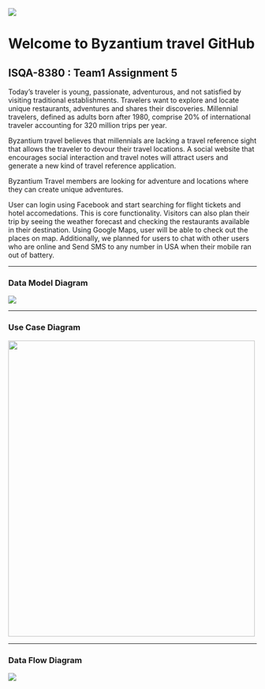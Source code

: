 
<img src='https://i.imgur.com/2d2UpN5.jpg' />

# Welcome to Byzantium travel GitHub

## ISQA-8380 : Team1 Assignment 5


Today’s traveler is young, passionate, adventurous, and not satisfied by visiting traditional establishments.  Travelers want to explore and locate unique restaurants, adventures and shares their discoveries. Millennial travelers, defined as adults born after 1980, comprise 20% of international traveler accounting for 320 million trips per year.

Byzantium travel believes that millennials are lacking a travel reference sight that allows the traveler to devour their travel locations.  A social website that encourages social interaction and travel notes will attract users and generate a new kind of travel reference application. 

Byzantium Travel members are looking for adventure and locations where they can create unique adventures. 

User can login using Facebook and start searching for flight tickets and hotel accomedations. This is core functionality. Visitors can also plan their trip by seeing the weather forecast and checking the restaurants available in their destination. Using Google Maps, user will be able to check out the places on map. Additionally, we planned for users to chat with other users who are online and Send SMS to any number in USA when their mobile ran out of battery. 

---
### Data Model Diagram

<img src='https://i.imgur.com/rSIcOSx.png' />

---
### Use Case Diagram

<img src='https://i.imgur.com/bROQUNM.jpg' style="width:500px;height:600px;" />

---

### Data Flow Diagram

<img src='https://i.imgur.com/MGzP5dk.png' />
